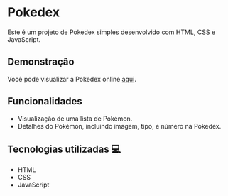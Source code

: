 # Pokedex

Este é um projeto de Pokedex simples desenvolvido com HTML, CSS e JavaScript.

## Demonstração

Você pode visualizar a Pokedex online [aqui](https://bhendon-soares.github.io/pokedex/).

## Funcionalidades
- Visualização de uma lista de Pokémon.
- Detalhes do Pokémon, incluindo imagem, tipo, e número na Pokedex.

## Tecnologias utilizadas 💻
- HTML
- CSS
- JavaScript